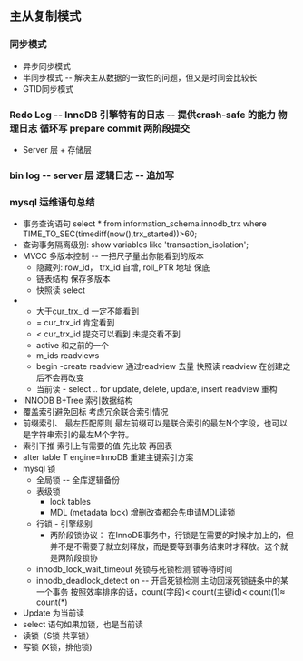 ## 主从复制模式
### 同步模式 
- 异步同步模式
- 半同步模式 -- 解决主从数据的一致性的问题，但又是时间会比较长
- GTID同步模式
### Redo Log -- InnoDB 引擎特有的日志 -- 提供crash-safe 的能力 物理日志 循环写 prepare commit 两阶段提交
- Server 层 + 存储层
### bin log -- server 层 逻辑日志 -- 追加写

### mysql 运维语句总结
- 事务查询语句
select * from information_schema.innodb_trx where TIME_TO_SEC(timediff(now(),trx_started))>60;
- 查询事务隔离级别: show variables like 'transaction_isolation';
- MVCC 多版本控制 -- 一把尺子量出你能看到的版本 
    - 隐藏列: row_id， trx_id 自增,  roll_PTR 地址  保底
    - 链表结构 保存多版本
    - 快照读 select
-   - 大于cur_trx_id 一定不能看到
    - = cur_trx_id 肯定看到
    - < cur_trx_id 提交可以看到 未提交看不到
    - active 和之前的一个 
    - m_ids readviews 
    - begin -create readview 通过readview 去量 快照读 readview 在创建之后不会再改变
    - 当前读 - select .. for update, delete, update, insert readview 重构
- INNODB B+Tree 索引数据结构
- 覆盖索引避免回标 考虑冗余联合索引情况 
- 前缀索引、 最左匹配原则 最左前缀可以是联合索引的最左N个字段，也可以是字符串索引的最左M个字符。
- 索引下推  索引上有需要的值 先比较 再回表
-  alter table T engine=InnoDB 重建主键索引方案
- mysql 锁
    - 全局锁 -- 全库逻辑备份
    - 表级锁  
        - lock tables
        - MDL (metadata lock)  增删改查都会先申请MDL读锁
    - 行锁 - 引擎级别
        -  两阶段锁协议： 在InnoDB事务中，行锁是在需要的时候才加上的，但并不是不需要了就立刻释放，而是要等到事务结束时才释放。这个就是两阶段锁协
    - innodb_lock_wait_timeout 死锁与死锁检测 锁等待时间
    - innodb_deadlock_detect on -- 开启死锁检测 主动回滚死锁链条中的某一个事务
按照效率排序的话，count(字段)< count(主键id)< count(1)≈ count(*)
- Update 为当前读
- select 语句如果加锁，也是当前读
- 读锁（S锁 共享锁） 
- 写锁 (X锁，排他锁)
